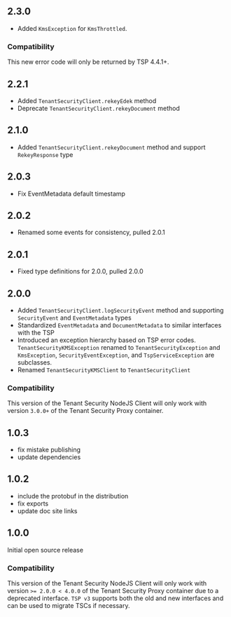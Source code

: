 ## 2.3.0

-   Added `KmsException` for `KmsThrottled`.

### Compatibility

This new error code will only be returned by TSP 4.4.1+.
## 2.2.1

-   Added `TenantSecurityClient.rekeyEdek` method
-   Deprecate `TenantSecurityClient.rekeyDocument` method

## 2.1.0

-   Added `TenantSecurityClient.rekeyDocument` method and support `RekeyResponse` type

## 2.0.3

-   Fix EventMetadata default timestamp

## 2.0.2

-   Renamed some events for consistency, pulled 2.0.1

## 2.0.1

-   Fixed type definitions for 2.0.0, pulled 2.0.0

## 2.0.0

-   Added `TenantSecurityClient.logSecurityEvent` method and supporting `SecurityEvent` and `EventMetadata` types
-   Standardized `EventMetadata` and `DocumentMetadata` to similar interfaces with the TSP
-   Introduced an exception hierarchy based on TSP error codes. `TenantSecurityKMSException` renamed to `TenantSecurityException` and
    `KmsException`, `SecurityEventException`, and `TspServiceException` are subclasses.
-   Renamed `TenantSecurityKMSClient` to `TenantSecurityClient`

### Compatibility

This version of the Tenant Security NodeJS Client will only work with version `3.0.0+` of the Tenant Security Proxy container.

## 1.0.3

-   fix mistake publishing
-   update dependencies

## 1.0.2

-   include the protobuf in the distribution
-   fix exports
-   update doc site links

## 1.0.0

Initial open source release

### Compatibility

This version of the Tenant Security NodeJS Client will only work with version `>= 2.0.0 < 4.0.0` of the Tenant Security Proxy container due to a deprecated interface. `TSP v3` supports both the old and new interfaces and can be used to migrate TSCs if necessary.
